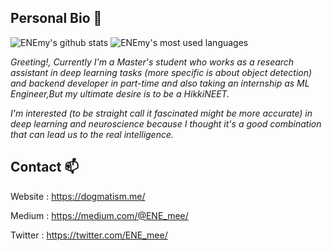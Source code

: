 ## Personal Bio 🤔

![ENEmy's github stats](https://github-readme-stats.vercel.app/api?username=untesler&show_icons=true&theme=dark&count_private=true)
![ENEmy's most used languages](https://github-readme-stats.vercel.app/api/top-langs/?username=untesler&layout=compact&theme=dark&hide=css,html)

*Greeting!, Currently I'm a Master's student who works as a research assistant in deep learning tasks (more specific is about object detection) and backend developer in part-time and also taking an internship as ML Engineer,But my ultimate desire is to be a HikkiNEET.*

*I'm interested (to be straight call it fascinated might be more accurate) in deep learning and neuroscience because I thought it's a good combination that can lead us to the real intelligence.*

## Contact 📫

Website : https://dogmatism.me/

Medium : https://medium.com/@ENE_mee/

Twitter : https://twitter.com/ENE_mee/
